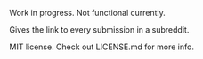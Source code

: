 Work in progress. Not functional currently.

Gives the link to every submission in a subreddit.

MIT license. Check out LICENSE.md for more info.
